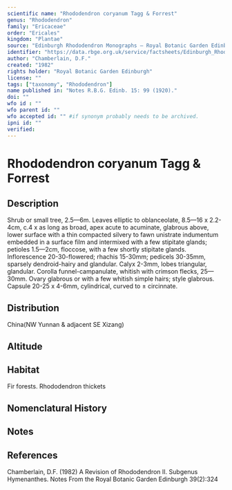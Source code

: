 ```yaml
---
scientific name: "Rhododendron coryanum Tagg & Forrest"
genus: "Rhododendron"
family: "Ericaceae"
order: "Ericales"
kingdom: "Plantae"
source: "Edinburgh Rhododendron Monographs – Royal Botanic Garden Edinburgh"
identifier: "https://data.rbge.org.uk/service/factsheets/Edinburgh_Rhododendron_Monographs.xhtml"
author: "Chamberlain, D.F."
created: "1982"
rights holder: "Royal Botanic Garden Edinburgh"
license: ""
tags: ["taxonomy", "Rhododendron"]
name published in: "Notes R.B.G. Edinb. 15: 99 (1920)."
doi: ""
wfo id : ""
wfo parent id: ""
wfo accepted id: "" #if synonym probably needs to be archived.                      
ipni id: ""
verified:
---
```


                       

# Rhododendron coryanum Tagg & Forrest

## Description
Shrub or small tree, 2.5—6m. Leaves elliptic to oblanceolate, 8.5—16 x 2.2-4cm, c.4 x as long as broad, apex acute to acuminate, glabrous above, lower surface with a thin compacted silvery to fawn unistrate indumentum embedded in a surface film and intermixed with a few stipitate glands; petioles 1.5—2cm, floccose, with a few shortly stipitate glands. Inflorescence 20-30-flowered; rhachis 15-30mm; pedicels 30-35mm, sparsely dendroid-hairy and glandular. Calyx 2-3mm, lobes triangular, glandular. Corolla funnel-campanulate, whitish with crimson flecks, 25—30mm. Ovary glabrous or with a few whitish simple hairs; style glabrous. Capsule 20-25 x 4-6mm, cylindrical, curved to ± circinnate.

## Distribution
China(NW Yunnan & adjacent SE Xizang)

## Altitude


## Habitat
Fir forests. Rhododendron thickets

## Nomenclatural History

                       
## Notes


## References

Chamberlain, D.F. (1982) A Revision of Rhododendron II. Subgenus Hymenanthes. Notes From the Royal Botanic Garden Edinburgh 39(2):324
